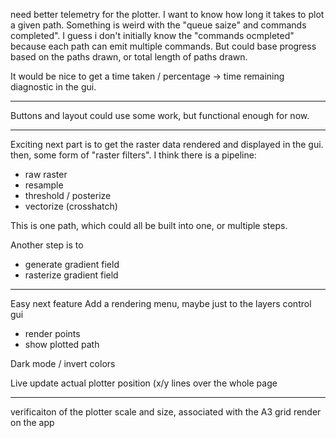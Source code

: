 need better telemetry for the plotter.
I want to know how long it takes to plot a given path. Something is weird with the "queue saize" and commands completed". 
I guess i don't initially know the "commands ocmpleted" because each path can emit multiple commands.
But could base progress based on the paths drawn, or total length of paths drawn.

It would be nice to get a time taken / percentage -> time remaining diagnostic in the gui.

---

Buttons and layout could use some work, but functional enough for now. 

---

Exciting next part is to get the raster data rendered and displayed in the gui.
then, some form of "raster filters". I think there is a pipeline:
- raw raster
- resample 
- threshold / posterize
- vectorize (crosshatch)

This is one path, which could all be built into one, or multiple steps.

Another step is to 
- generate gradient field
- rasterize gradient field


--- 
Easy next feature
Add a rendering menu, maybe just to the layers control gui
- render points
- show plotted path

Dark mode / invert colors

Live update actual plotter position (x/y lines over the whole page

---

verificaiton of the plotter scale and size, associated with the A3 grid render on the app